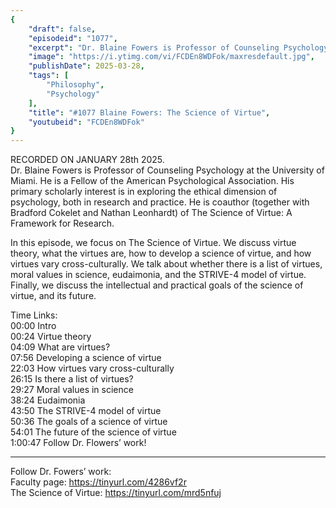 ```yaml
---
{
	"draft": false,
	"episodeid": "1077",
	"excerpt": "Dr. Blaine Fowers is Professor of Counseling Psychology at the University of Miami. He is a Fellow of the American Psychological Association. His primary scholarly interest is in exploring the ethical dimension of psychology, both in research and practice. He is coauthor (together with Bradford Cokelet and Nathan Leonhardt) of The Science of Virtue: A Framework for Research.",
	"image": "https://i.ytimg.com/vi/FCDEn8WDFok/maxresdefault.jpg",
	"publishDate": 2025-03-28,
	"tags": [
		"Philosophy",
		"Psychology"
	],
	"title": "#1077 Blaine Fowers: The Science of Virtue",
	"youtubeid": "FCDEn8WDFok"
}
---
```

RECORDED ON JANUARY 28th 2025.  
Dr. Blaine Fowers is Professor of Counseling Psychology at the University of Miami. He is a Fellow of the American Psychological Association. His primary scholarly interest is in exploring the ethical dimension of psychology, both in research and practice. He is coauthor (together with Bradford Cokelet and Nathan Leonhardt) of The Science of Virtue: A Framework for Research.

In this episode, we focus on The Science of Virtue. We discuss virtue theory, what the virtues are, how to develop a science of virtue, and how virtues vary cross-culturally. We talk about whether there is a list of virtues, moral values in science, eudaimonia, and the STRIVE-4 model of virtue. Finally, we discuss the intellectual and practical goals of the science of virtue, and its future.

Time Links:  
<time>00:00</time> Intro  
<time>00:24</time> Virtue theory  
<time>04:09</time> What are virtues?  
<time>07:56</time> Developing a science of virtue  
<time>22:03</time> How virtues vary cross-culturally  
<time>26:15</time> Is there a list of virtues?  
<time>29:27</time> Moral values in science  
<time>38:24</time> Eudaimonia  
<time>43:50</time> The STRIVE-4 model of virtue  
<time>50:36</time> The goals of a science of virtue  
<time>54:01</time> The future of the science of virtue  
<time>1:00:47</time> Follow Dr. Flowers’ work!

---

Follow Dr. Fowers’ work:  
Faculty page: https://tinyurl.com/4286vf2r  
The Science of Virtue: https://tinyurl.com/mrd5nfuj

